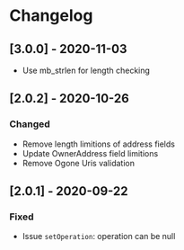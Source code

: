 # Changelog
## [3.0.0] - 2020-11-03
- Use mb_strlen for length checking

## [2.0.2] - 2020-10-26
### Changed
- Remove length limitions of address fields
- Update OwnerAddress field limitions
- Remove Ogone Uris validation

## [2.0.1] - 2020-09-22
### Fixed
- Issue `setOperation`: operation can be null
